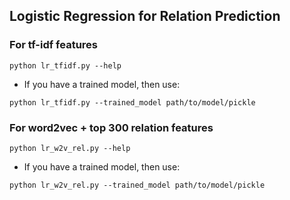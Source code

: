 ## Logistic Regression for Relation Prediction

### For tf-idf features
```
python lr_tfidf.py --help
```
- If you have a trained model, then use:
```
python lr_tfidf.py --trained_model path/to/model/pickle
```

### For word2vec + top 300 relation features
```
python lr_w2v_rel.py --help
```
- If you have a trained model, then use:
```
python lr_w2v_rel.py --trained_model path/to/model/pickle
```

